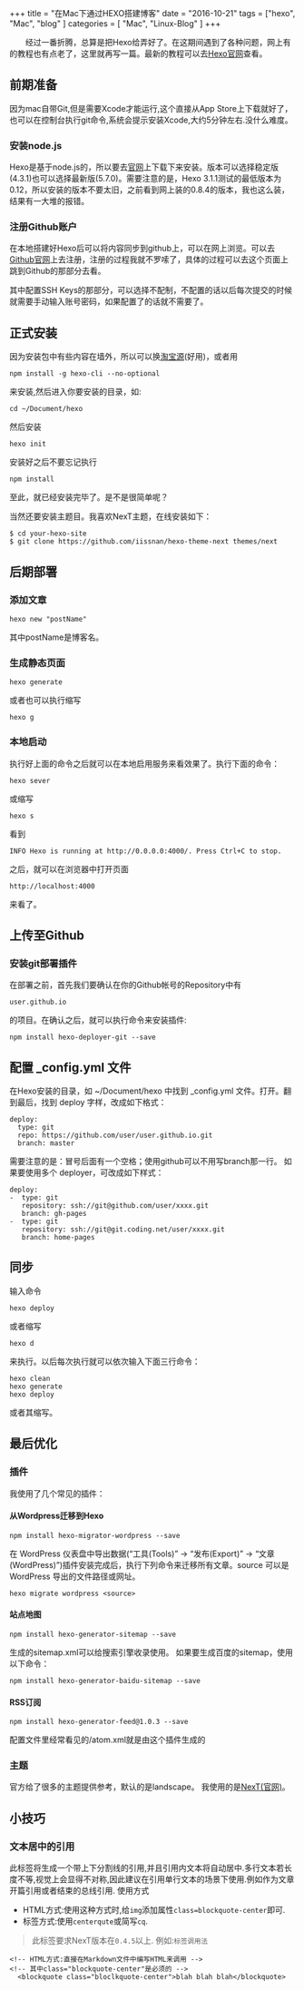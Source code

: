 +++
title = "在Mac下通过HEXO搭建博客"
date = "2016-10-21"
tags = ["hexo", "Mac", "blog" ]
categories = [
   "Mac",
   "Linux-Blog"
]
+++

　　经过一番折腾，总算是把Hexo给弄好了。在这期间遇到了各种问题，网上有的教程也有点老了，这里就再写一篇。最新的教程可以去[Hexo官网](https://hexo.io/zh-cn/docs/index.html)查看。

## 前期准备

因为mac自带Git,但是需要Xcode才能运行,这个直接从App Store上下载就好了，也可以在控制台执行git命令,系统会提示安装Xcode,大约5分钟左右.没什么难度。

<!-- more -->

### 安装node.js

Hexo是基于node.js的，所以要去[官网](https://nodejs.org/)上下载下来安装。版本可以选择稳定版(4.3.1)也可以选择最新版(5.7.0)。需要注意的是，Hexo 3.1.1测试的最低版本为0.12，所以安装的版本不要太旧，之前看到网上装的0.8.4的版本，我也这么装，结果有一大堆的报错。

### 注册Github账户

在本地搭建好Hexo后可以将内容同步到github上，可以在网上浏览。可以去[Github官网](https://github.com/)上去注册，注册的过程我就不罗嗦了，具体的过程可以去这个页面上跳到Github的那部分去看。

其中配置SSH Keys的那部分，可以选择不配制，不配置的话以后每次提交的时候就需要手动输入账号密码，如果配置了的话就不需要了。

## 正式安装

因为安装包中有些内容在墙外，所以可以换[淘宝源](http://npm.taobao.org/)(好用)，或者用

```
npm install -g hexo-cli --no-optional
```

来安装,然后进入你要安装的目录，如:

```
cd ~/Document/hexo
```

然后安装

```
hexo init
```

安装好之后不要忘记执行

```
npm install
```

至此，就已经安装完毕了。是不是很简单呢？

当然还要安装主题目。我喜欢NexT主题，在线安装如下：

```
$ cd your-hexo-site
$ git clone https://github.com/iissnan/hexo-theme-next themes/next
```

## 后期部署

### 添加文章

```
hexo new "postName"
```
其中postName是博客名。

### 生成静态页面

```
hexo generate
```

或者也可以执行缩写

```
hexo g
```

### 本地启动

执行好上面的命令之后就可以在本地启用服务来看效果了。执行下面的命令：

```
hexo sever
```

或缩写

```
hexo s
```

看到 

```
INFO Hexo is running at http://0.0.0.0:4000/. Press Ctrl+C to stop. 
```

之后，就可以在浏览器中打开页面

```
http://localhost:4000
```

来看了。

## 上传至Github

### 安装git部署插件

在部署之前，首先我们要确认在你的Github帐号的Repository中有 

```
user.github.io 
```

的项目。在确认之后，就可以执行命令来安装插件:

```
npm install hexo-deployer-git --save
```


## 配置 _config.yml 文件

在Hexo安装的目录，如 ~/Document/hexo 中找到 _config.yml 文件。打开。翻到最后，找到 deploy 字样，改成如下格式：

```
deploy: 
  type: git 
  repo: https://github.com/user/user.github.io.git 
  branch: master
```

需要注意的是：冒号后面有一个空格；使用github可以不用写branch那一行。
如果要使用多个 deployer，可改成如下样式：

```
deploy:
-  type: git
   repository: ssh://git@github.com/user/xxxx.git
   branch: gh-pages
-  type: git
   repository: ssh://git@git.coding.net/user/xxxx.git
   branch: home-pages
```

## 同步
输入命令

```
hexo deploy
```

或者缩写

```
hexo d
```

来执行。以后每次执行就可以依次输入下面三行命令：

```
hexo clean
hexo generate
hexo deploy
```

或者其缩写。

## 最后优化
### 插件
我使用了几个常见的插件：

#### 从Wordpress迁移到Hexo

```
npm install hexo-migrator-wordpress --save
```

在 WordPress 仪表盘中导出数据(“工具(Tools)” → “发布(Export)” → “文章(WordPress)”)插件安装完成后，执行下列命令来迁移所有文章。source 可以是 WordPress 导出的文件路径或网址。

```
hexo migrate wordpress <source>
```

#### 站点地图

```
npm install hexo-generator-sitemap --save
```

生成的sitemap.xml可以给搜索引擎收录使用。
如果要生成百度的sitemap，使用以下命令：

```
npm install hexo-generator-baidu-sitemap --save
```

#### RSS订阅

```
npm install hexo-generator-feed@1.0.3 --save
```

配置文件里经常看见的/atom.xml就是由这个插件生成的

### 主题
官方给了很多的主题提供参考，默认的是landscape。
我使用的是[NexT(官网)](http://theme-next.iissnan.com)。
## 小技巧
### 文本居中的引用
此标签将生成一个带上下分割线的引用,并且引用内文本将自动居中.多行文本若长度不等,视觉上会显得不对称,因此建议在引用单行文本的场景下使用.例如作为文章开篇引用或者结束的总线引用.
使用方式
* HTML方式:使用这种方式时,给`img`添加属性`class=blockquote-center`即可.
* 标签方式:使用`centerqute`或简写`cq`.
> 此标签要求NexT版本在`0.4.5`以上.
例如:`标签调用法`

```
<!-- HTML方式:直接在Markdown文件中编写HTML来调用 -->
<!-- 其中class="blockquote-center"是必须的 -->
  <blockquote class="bloclkquote-center">blah blah blah</blockquote>
```